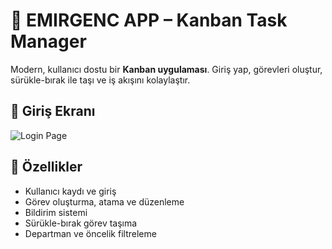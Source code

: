 # 🧩 EMIRGENC APP – Kanban Task Manager

Modern, kullanıcı dostu bir **Kanban uygulaması**. Giriş yap, görevleri oluştur, sürükle-bırak ile taşı ve iş akışını kolaylaştır.

## 🔐 Giriş Ekranı

![Login Page](main_screen.jpg)

## 🚀 Özellikler
- Kullanıcı kaydı ve giriş
- Görev oluşturma, atama ve düzenleme
- Bildirim sistemi
- Sürükle-bırak görev taşıma
- Departman ve öncelik filtreleme
